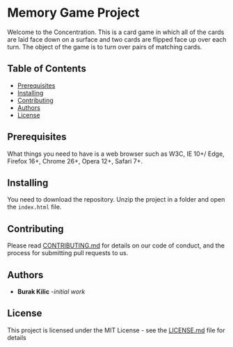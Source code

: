# Memory Game Project

Welcome to the Concentration. This is a card game in which all of the cards are laid face down on a surface and two cards are flipped face up over each turn. The object of the game is to turn over pairs of matching cards.

## Table of Contents

* [Prerequisites](#Prerequisites)
* [Installing](#Installing)
* [Contributing](#contributing)
* [Authors](#Authors)
* [License](#License)


## Prerequisites

What things you need to have is a web browser such as W3C, IE 10+/ Edge, Firefox 16+, Chrome 26+, Opera 12+, Safari 7+.


## Installing

You need to download the repository. Unzip the project in a folder and open the `index.html` file.


## Contributing

Please read [CONTRIBUTING.md](/CONTRIBUTING.md) for details on our code of conduct, and the process for submitting pull requests to us.

## Authors

- **Burak Kilic**  -*initial work*

## License

This project is licensed under the MIT License - see the [LICENSE.md](/LICENSE.md) file for details

<!-- ## Instructions

Welcome to the Memory Card Game. The game goal is basically matched all pair of cards. There are 8 different symbol and 16 different card. Whenever you open the page the timer start. If you need more time you need to just click restart button `(↻)` to start with new deck and new time.

## Install

You need to download the Github repository and open index.html file.

Enough reading let have some fun. If you want play with yourself or with friend and see who will finish with less time and movement!!! :).   

## Contributing

This repository is the starter code for Udacity project. Therefore, **please do not pull requests**.

Thank you for your understanding! -->
